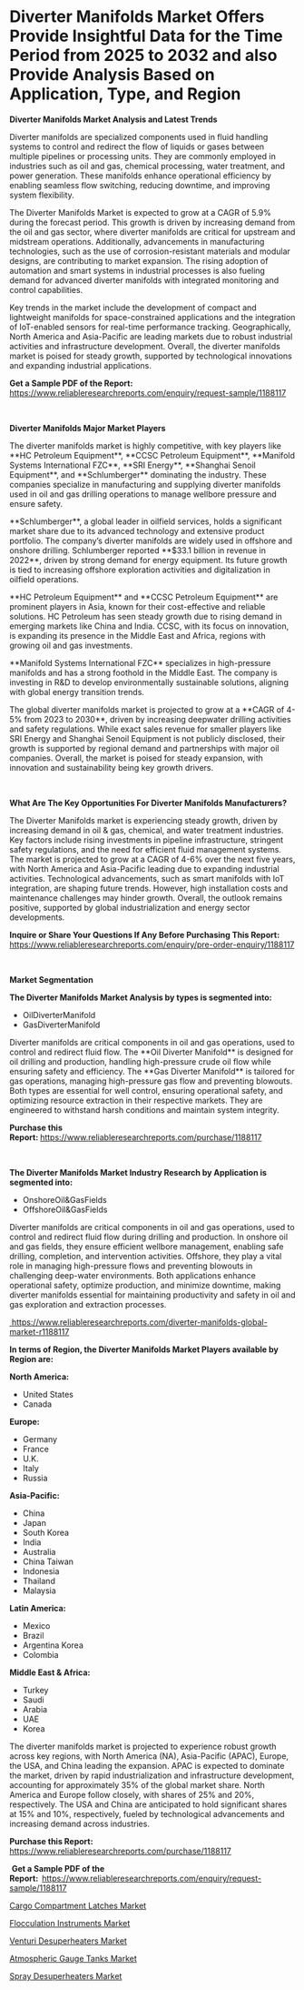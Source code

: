 <p><h1>Diverter Manifolds Market Offers Provide Insightful Data for the Time Period from 2025 to 2032 and also Provide Analysis Based on Application, Type, and Region</h1></p><p><strong>Diverter Manifolds Market Analysis and Latest Trends</strong></p>
<p><p>Diverter manifolds are specialized components used in fluid handling systems to control and redirect the flow of liquids or gases between multiple pipelines or processing units. They are commonly employed in industries such as oil and gas, chemical processing, water treatment, and power generation. These manifolds enhance operational efficiency by enabling seamless flow switching, reducing downtime, and improving system flexibility.</p><p>The Diverter Manifolds Market is expected to grow at a CAGR of 5.9% during the forecast period. This growth is driven by increasing demand from the oil and gas sector, where diverter manifolds are critical for upstream and midstream operations. Additionally, advancements in manufacturing technologies, such as the use of corrosion-resistant materials and modular designs, are contributing to market expansion. The rising adoption of automation and smart systems in industrial processes is also fueling demand for advanced diverter manifolds with integrated monitoring and control capabilities.</p><p>Key trends in the market include the development of compact and lightweight manifolds for space-constrained applications and the integration of IoT-enabled sensors for real-time performance tracking. Geographically, North America and Asia-Pacific are leading markets due to robust industrial activities and infrastructure development. Overall, the diverter manifolds market is poised for steady growth, supported by technological innovations and expanding industrial applications.</p></p>
<p><strong>Get a Sample PDF of the Report:&nbsp;</strong> <a href="https://www.reliableresearchreports.com/enquiry/request-sample/1188117?utm_campaign=36&utm_medium=2&utm_source=Github&utm_content=ia&utm_term=20012025&utm_id=diverter-manifolds">https://www.reliableresearchreports.com/enquiry/request-sample/1188117</a></p>
<p>&nbsp;</p>
<p><strong>Diverter Manifolds Major Market Players</strong></p>
<p><p>The diverter manifolds market is highly competitive, with key players like **HC Petroleum Equipment**, **CCSC Petroleum Equipment**, **Manifold Systems International FZC**, **SRI Energy**, **Shanghai Senoil Equipment**, and **Schlumberger** dominating the industry. These companies specialize in manufacturing and supplying diverter manifolds used in oil and gas drilling operations to manage wellbore pressure and ensure safety.</p><p>**Schlumberger**, a global leader in oilfield services, holds a significant market share due to its advanced technology and extensive product portfolio. The company’s diverter manifolds are widely used in offshore and onshore drilling. Schlumberger reported **$33.1 billion in revenue in 2022**, driven by strong demand for energy equipment. Its future growth is tied to increasing offshore exploration activities and digitalization in oilfield operations.</p><p>**HC Petroleum Equipment** and **CCSC Petroleum Equipment** are prominent players in Asia, known for their cost-effective and reliable solutions. HC Petroleum has seen steady growth due to rising demand in emerging markets like China and India. CCSC, with its focus on innovation, is expanding its presence in the Middle East and Africa, regions with growing oil and gas investments.</p><p>**Manifold Systems International FZC** specializes in high-pressure manifolds and has a strong foothold in the Middle East. The company is investing in R&D to develop environmentally sustainable solutions, aligning with global energy transition trends.</p><p>The global diverter manifolds market is projected to grow at a **CAGR of 4-5% from 2023 to 2030**, driven by increasing deepwater drilling activities and safety regulations. While exact sales revenue for smaller players like SRI Energy and Shanghai Senoil Equipment is not publicly disclosed, their growth is supported by regional demand and partnerships with major oil companies. Overall, the market is poised for steady expansion, with innovation and sustainability being key growth drivers.</p></p>
<p>&nbsp;</p>
<p><strong>What Are The Key Opportunities For Diverter Manifolds Manufacturers?</strong></p>
<p><p>The Diverter Manifolds market is experiencing steady growth, driven by increasing demand in oil & gas, chemical, and water treatment industries. Key factors include rising investments in pipeline infrastructure, stringent safety regulations, and the need for efficient fluid management systems. The market is projected to grow at a CAGR of 4-6% over the next five years, with North America and Asia-Pacific leading due to expanding industrial activities. Technological advancements, such as smart manifolds with IoT integration, are shaping future trends. However, high installation costs and maintenance challenges may hinder growth. Overall, the outlook remains positive, supported by global industrialization and energy sector developments.</p></p>
<p><strong>Inquire or Share Your Questions If Any Before Purchasing This Report:</strong> <a href="https://www.reliableresearchreports.com/enquiry/pre-order-enquiry/1188117?utm_campaign=36&utm_medium=2&utm_source=Github&utm_content=ia&utm_term=20012025&utm_id=diverter-manifolds">https://www.reliableresearchreports.com/enquiry/pre-order-enquiry/1188117</a></p>
<p>&nbsp;</p>
<p><strong>Market Segmentation</strong></p>
<p><strong>The Diverter Manifolds Market Analysis by types is segmented into:</strong></p>
<p><ul><li>OilDiverterManifold</li><li>GasDiverterManifold</li></ul></p>
<p><p>Diverter manifolds are critical components in oil and gas operations, used to control and redirect fluid flow. The **Oil Diverter Manifold** is designed for oil drilling and production, handling high-pressure crude oil flow while ensuring safety and efficiency. The **Gas Diverter Manifold** is tailored for gas operations, managing high-pressure gas flow and preventing blowouts. Both types are essential for well control, ensuring operational safety, and optimizing resource extraction in their respective markets. They are engineered to withstand harsh conditions and maintain system integrity.</p></p>
<p><strong>Purchase this Report:&nbsp;</strong><a href="https://www.reliableresearchreports.com/purchase/1188117?utm_campaign=36&utm_medium=2&utm_source=Github&utm_content=ia&utm_term=20012025&utm_id=diverter-manifolds">https://www.reliableresearchreports.com/purchase/1188117</a></p>
<p>&nbsp;</p>
<p><strong>The Diverter Manifolds Market Industry Research by Application is segmented into:</strong></p>
<p><ul><li>OnshoreOil&GasFields</li><li>OffshoreOil&GasFields</li></ul></p>
<p><p>Diverter manifolds are critical components in oil and gas operations, used to control and redirect fluid flow during drilling and production. In onshore oil and gas fields, they ensure efficient wellbore management, enabling safe drilling, completion, and intervention activities. Offshore, they play a vital role in managing high-pressure flows and preventing blowouts in challenging deep-water environments. Both applications enhance operational safety, optimize production, and minimize downtime, making diverter manifolds essential for maintaining productivity and safety in oil and gas exploration and extraction processes.</p></p>
<p><a href="https://www.reliableresearchreports.com/diverter-manifolds-global-market-r1188117?utm_campaign=36&utm_medium=2&utm_source=Github&utm_content=ia&utm_term=20012025&utm_id=diverter-manifolds">&nbsp;https://www.reliableresearchreports.com/diverter-manifolds-global-market-r1188117</a></p>
<p><strong>In terms of Region, the Diverter Manifolds Market Players available by Region are:</strong></p>
<p>
    <p> <strong> North America: </strong>
        <ul>
            <li>United States</li>
            <li>Canada</li>
        </ul>
        </p> 
    <p> <strong> Europe: </strong>
        <ul>
            <li>Germany</li>
            <li>France</li>
            <li>U.K.</li>
            <li>Italy</li>
            <li>Russia</li>
        </ul>
        </p> 
    <p> <strong> Asia-Pacific: </strong>
        <ul>
            <li>China</li>
            <li>Japan</li>
            <li>South Korea</li>
            <li>India</li>
            <li>Australia</li>
            <li>China Taiwan</li>
            <li>Indonesia</li>
            <li>Thailand</li>
            <li>Malaysia</li>
        </ul>
        </p> 
    <p> <strong> Latin America: </strong>
        <ul>
            <li>Mexico</li>
            <li>Brazil</li>
            <li>Argentina Korea</li>
            <li>Colombia</li>
        </ul>
        </p> 
    <p> <strong> Middle East & Africa: </strong>
        <ul>
            <li>Turkey</li>
            <li>Saudi</li>
            <li>Arabia</li>
            <li>UAE</li>
            <li>Korea</li>
        </ul>
    </p>
    </p>
<p><p>The diverter manifolds market is projected to experience robust growth across key regions, with North America (NA), Asia-Pacific (APAC), Europe, the USA, and China leading the expansion. APAC is expected to dominate the market, driven by rapid industrialization and infrastructure development, accounting for approximately 35% of the global market share. North America and Europe follow closely, with shares of 25% and 20%, respectively. The USA and China are anticipated to hold significant shares at 15% and 10%, respectively, fueled by technological advancements and increasing demand across industries.</p></p>
<p><strong>Purchase this Report: </strong><a href="https://www.reliableresearchreports.com/purchase/1188117?utm_campaign=36&utm_medium=2&utm_source=Github&utm_content=ia&utm_term=20012025&utm_id=diverter-manifolds">https://www.reliableresearchreports.com/purchase/1188117</a></p>
<p>&nbsp;<strong>Get a Sample PDF of the Report:&nbsp;&nbsp;</strong><a href="https://www.reliableresearchreports.com/enquiry/request-sample/1188117?utm_campaign=36&utm_medium=2&utm_source=Github&utm_content=ia&utm_term=20012025&utm_id=diverter-manifolds">https://www.reliableresearchreports.com/enquiry/request-sample/1188117</a></p>
<p><strong></strong></p>
<p><p><a href="https://github.com/SanjidaKhan901/Market-Research-Report-List-1/blob/main/cargo-compartment-latches-market.md?utm_campaign=36&utm_medium=2&utm_source=Github&utm_content=ia&utm_term=20012025&utm_id=diverter-manifolds">Cargo Compartment Latches Market</a></p><p><a href="https://github.com/tamvrosiya/Market-Research-Report-List-6/blob/main/flocculation-instruments-market.md?utm_campaign=36&utm_medium=2&utm_source=Github&utm_content=ia&utm_term=20012025&utm_id=diverter-manifolds">Flocculation Instruments Market</a></p><p><a href="https://github.com/AngelaWalsh696/Market-Research-Report-List-1/blob/main/venturi-desuperheaters-market.md?utm_campaign=36&utm_medium=2&utm_source=Github&utm_content=ia&utm_term=20012025&utm_id=diverter-manifolds">Venturi Desuperheaters Market</a></p><p><a href="https://github.com/cheryjhonson/Market-Research-Report-List-1/blob/main/atmospheric-gauge-tanks-market.md?utm_campaign=36&utm_medium=2&utm_source=Github&utm_content=ia&utm_term=20012025&utm_id=diverter-manifolds">Atmospheric Gauge Tanks Market</a></p><p><a href="https://github.com/dierdrecrichton210/Market-Research-Report-List-1/blob/main/spray-desuperheaters-market.md?utm_campaign=36&utm_medium=2&utm_source=Github&utm_content=ia&utm_term=20012025&utm_id=diverter-manifolds">Spray Desuperheaters Market</a></p></p>